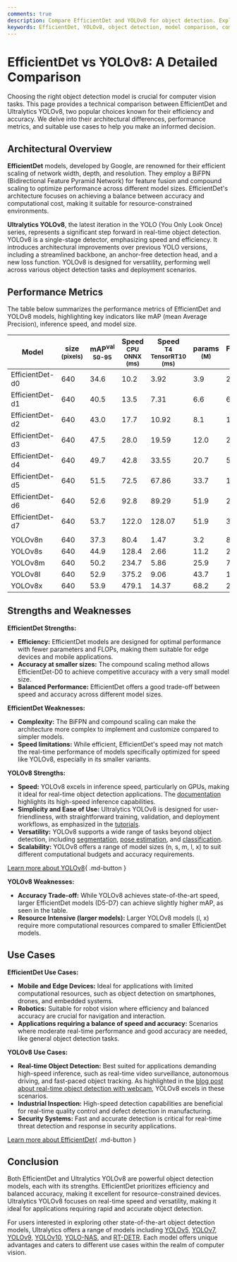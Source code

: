 ```yaml
---
comments: true
description: Compare EfficientDet and YOLOv8 for object detection. Explore their strengths, weaknesses, performance metrics, and use cases in computer vision.
keywords: EfficientDet, YOLOv8, object detection, model comparison, computer vision, real-time detection, performance metrics, Ultralytics, EfficientDet vs YOLOv8
---
```


# EfficientDet vs YOLOv8: A Detailed Comparison

<script async src="https://cdn.jsdelivr.net/npm/chart.js@3.9.1/dist/chart.min.js"></script>
<script defer src="../../javascript/benchmark.js"></script>

<canvas id="modelComparisonChart" width="1024" height="400" active-models='["EfficientDet", "YOLOv8"]'></canvas>

Choosing the right object detection model is crucial for computer vision tasks. This page provides a technical comparison between EfficientDet and Ultralytics YOLOv8, two popular choices known for their efficiency and accuracy. We delve into their architectural differences, performance metrics, and suitable use cases to help you make an informed decision.

## Architectural Overview

**EfficientDet** models, developed by Google, are renowned for their efficient scaling of network width, depth, and resolution. They employ a BiFPN (Bidirectional Feature Pyramid Network) for feature fusion and compound scaling to optimize performance across different model sizes. EfficientDet's architecture focuses on achieving a balance between accuracy and computational cost, making it suitable for resource-constrained environments.

**Ultralytics YOLOv8**, the latest iteration in the YOLO (You Only Look Once) series, represents a significant step forward in real-time object detection. YOLOv8 is a single-stage detector, emphasizing speed and efficiency. It introduces architectural improvements over previous YOLO versions, including a streamlined backbone, an anchor-free detection head, and a new loss function. YOLOv8 is designed for versatility, performing well across various object detection tasks and deployment scenarios.

## Performance Metrics

The table below summarizes the performance metrics of EfficientDet and YOLOv8 models, highlighting key indicators like mAP (mean Average Precision), inference speed, and model size.

| Model           | size<br><sup>(pixels) | mAP<sup>val<br>50-95 | Speed<br><sup>CPU ONNX<br>(ms) | Speed<br><sup>T4 TensorRT10<br>(ms) | params<br><sup>(M) | FLOPs<br><sup>(B) |
| --------------- | --------------------- | -------------------- | ------------------------------ | ----------------------------------- | ------------------ | ----------------- |
| EfficientDet-d0 | 640                   | 34.6                 | 10.2                           | 3.92                                | 3.9                | 2.54              |
| EfficientDet-d1 | 640                   | 40.5                 | 13.5                           | 7.31                                | 6.6                | 6.1               |
| EfficientDet-d2 | 640                   | 43.0                 | 17.7                           | 10.92                               | 8.1                | 11.0              |
| EfficientDet-d3 | 640                   | 47.5                 | 28.0                           | 19.59                               | 12.0               | 24.9              |
| EfficientDet-d4 | 640                   | 49.7                 | 42.8                           | 33.55                               | 20.7               | 55.2              |
| EfficientDet-d5 | 640                   | 51.5                 | 72.5                           | 67.86                               | 33.7               | 130.0             |
| EfficientDet-d6 | 640                   | 52.6                 | 92.8                           | 89.29                               | 51.9               | 226.0             |
| EfficientDet-d7 | 640                   | 53.7                 | 122.0                          | 128.07                              | 51.9               | 325.0             |
|                 |                       |                      |                                |                                     |                    |                   |
| YOLOv8n         | 640                   | 37.3                 | 80.4                           | 1.47                                | 3.2                | 8.7               |
| YOLOv8s         | 640                   | 44.9                 | 128.4                          | 2.66                                | 11.2               | 28.6              |
| YOLOv8m         | 640                   | 50.2                 | 234.7                          | 5.86                                | 25.9               | 78.9              |
| YOLOv8l         | 640                   | 52.9                 | 375.2                          | 9.06                                | 43.7               | 165.2             |
| YOLOv8x         | 640                   | 53.9                 | 479.1                          | 14.37                               | 68.2               | 257.8             |

## Strengths and Weaknesses

**EfficientDet Strengths:**

- **Efficiency:** EfficientDet models are designed for optimal performance with fewer parameters and FLOPs, making them suitable for edge devices and mobile applications.
- **Accuracy at smaller sizes:** The compound scaling method allows EfficientDet-D0 to achieve competitive accuracy with a very small model size.
- **Balanced Performance:** EfficientDet offers a good trade-off between speed and accuracy across different model sizes.

**EfficientDet Weaknesses:**

- **Complexity:** The BiFPN and compound scaling can make the architecture more complex to implement and customize compared to simpler models.
- **Speed limitations:** While efficient, EfficientDet's speed may not match the real-time performance of models specifically optimized for speed like YOLOv8, especially in its smaller variants.

**YOLOv8 Strengths:**

- **Speed:** YOLOv8 excels in inference speed, particularly on GPUs, making it ideal for real-time object detection applications. The [documentation](https://docs.ultralytics.com/modes/predict/) highlights its high-speed inference capabilities.
- **Simplicity and Ease of Use:** Ultralytics YOLOv8 is designed for user-friendliness, with straightforward training, validation, and deployment workflows, as emphasized in the [tutorials](https://docs.ultralytics.com/guides/).
- **Versatility:** YOLOv8 supports a wide range of tasks beyond object detection, including [segmentation](https://docs.ultralytics.com/tasks/segment/), [pose estimation](https://docs.ultralytics.com/tasks/pose/), and [classification](https://docs.ultralytics.com/tasks/classify/).
- **Scalability:** YOLOv8 offers a range of model sizes (n, s, m, l, x) to suit different computational budgets and accuracy requirements.

[Learn more about YOLOv8](https://docs.ultralytics.com/models/yolov8/){ .md-button }

**YOLOv8 Weaknesses:**

- **Accuracy Trade-off:** While YOLOv8 achieves state-of-the-art speed, larger EfficientDet models (D5-D7) can achieve slightly higher mAP, as seen in the table.
- **Resource Intensive (larger models):** Larger YOLOv8 models (l, x) require more computational resources compared to smaller EfficientDet models.

## Use Cases

**EfficientDet Use Cases:**

- **Mobile and Edge Devices:** Ideal for applications with limited computational resources, such as object detection on smartphones, drones, and embedded systems.
- **Robotics:** Suitable for robot vision where efficiency and balanced accuracy are crucial for navigation and interaction.
- **Applications requiring a balance of speed and accuracy:** Scenarios where moderate real-time performance and good accuracy are needed, like general object detection tasks.

**YOLOv8 Use Cases:**

- **Real-time Object Detection:** Best suited for applications demanding high-speed inference, such as real-time video surveillance, autonomous driving, and fast-paced object tracking. As highlighted in the [blog post about real-time object detection with webcam](https://www.ultralytics.com/blog/object-detection-with-a-pre-trained-ultralytics-yolov8-model), YOLOv8 excels in these scenarios.
- **Industrial Inspection:** High-speed detection capabilities are beneficial for real-time quality control and defect detection in manufacturing.
- **Security Systems:** Fast and accurate detection is critical for real-time threat detection and response in security applications.

[Learn more about EfficientDet](https://github.com/google/automl/tree/master/efficientdet){ .md-button }

## Conclusion

Both EfficientDet and Ultralytics YOLOv8 are powerful object detection models, each with its strengths. EfficientDet prioritizes efficiency and balanced accuracy, making it excellent for resource-constrained devices. Ultralytics YOLOv8 focuses on real-time speed and versatility, making it ideal for applications requiring rapid and accurate object detection.

For users interested in exploring other state-of-the-art object detection models, Ultralytics offers a range of models including [YOLOv5](https://docs.ultralytics.com/models/yolov5/), [YOLOv7](https://docs.ultralytics.com/models/yolov7/), [YOLOv9](https://docs.ultralytics.com/models/yolov9/), [YOLOv10](https://docs.ultralytics.com/models/yolov10/), [YOLO-NAS](https://docs.ultralytics.com/models/yolo-nas/), and [RT-DETR](https://docs.ultralytics.com/models/rtdetr/). Each model offers unique advantages and caters to different use cases within the realm of computer vision.
